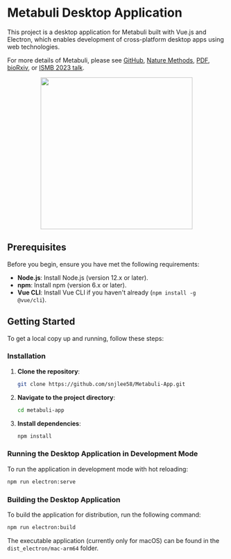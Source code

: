 # Metabuli Desktop Application 

This project is a desktop application for Metabuli built with Vue.js and Electron, which enables development of cross-platform desktop apps using web technologies.

For more details of Metabuli, please see
[GitHub](https://github.com/steineggerlab/Metabuli),
[Nature Methods](https://www.nature.com/articles/s41592-024-02273-y), 
[PDF](https://www.nature.com/articles/s41592-024-02273-y.epdf?sharing_token=je_2D5Su0-xVOSjuKSAXF9RgN0jAjWel9jnR3ZoTv0M7gE7NDF_xi_3sW8QdRiwfSJNwqaXItSoeCvr7cvcoQxKLt0oROgWc6urmki9tP80cXEuHPN0D7b4y9y3i8Yv7sZw8MxxhAj7W6p9eZE2zaK3eozdOkXvwADVfso9cXIM%3D), 
[bioRxiv](https://www.biorxiv.org/content/10.1101/2023.05.31.543018v2), or [ISMB 2023 talk](https://www.youtube.com/watch?v=vz2fuRcVwyk).
<p align="center"><img src="https://raw.githubusercontent.com/steineggerlab/Metabuli/master/.github/marv_metabuli_small.png" height="350" /></p>

## Prerequisites

Before you begin, ensure you have met the following requirements:

- **Node.js**: Install Node.js (version 12.x or later).
- **npm**: Install npm (version 6.x or later).
- **Vue CLI**: Install Vue CLI if you haven't already (`npm install -g @vue/cli`).

## Getting Started

To get a local copy up and running, follow these steps:

### Installation

1. **Clone the repository**:

    ```sh
    git clone https://github.com/snjlee58/Metabuli-App.git
    ```

2. **Navigate to the project directory**:

    ```sh
    cd metabuli-app
    ```

3. **Install dependencies**:

    ```sh
    npm install
    ```

### Running the Desktop Application in Development Mode

To run the application in development mode with hot reloading:

```sh
npm run electron:serve
```

### Building the Desktop Application 

To build the application for distribution, run the following command:

```sh
npm run electron:build
```

The executable application (currently only for macOS) can be found in the `dist_electron/mac-arm64` folder.